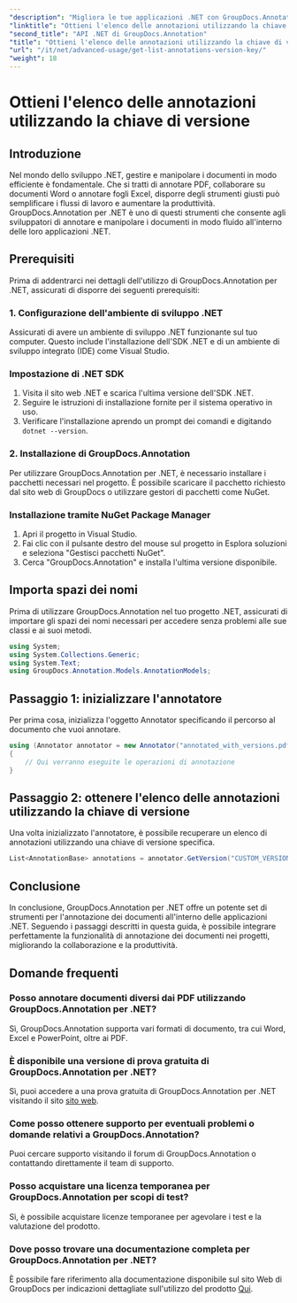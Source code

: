 ```yaml
---
"description": "Migliora le tue applicazioni .NET con GroupDocs.Annotation per un'annotazione fluida dei documenti. Segui la nostra guida passo passo per un'integrazione efficace."
"linktitle": "Ottieni l'elenco delle annotazioni utilizzando la chiave di versione"
"second_title": "API .NET di GroupDocs.Annotation"
"title": "Ottieni l'elenco delle annotazioni utilizzando la chiave di versione"
"url": "/it/net/advanced-usage/get-list-annotations-version-key/"
"weight": 18
---
```


# Ottieni l'elenco delle annotazioni utilizzando la chiave di versione

## Introduzione
Nel mondo dello sviluppo .NET, gestire e manipolare i documenti in modo efficiente è fondamentale. Che si tratti di annotare PDF, collaborare su documenti Word o annotare fogli Excel, disporre degli strumenti giusti può semplificare i flussi di lavoro e aumentare la produttività. GroupDocs.Annotation per .NET è uno di questi strumenti che consente agli sviluppatori di annotare e manipolare i documenti in modo fluido all'interno delle loro applicazioni .NET.
## Prerequisiti
Prima di addentrarci nei dettagli dell'utilizzo di GroupDocs.Annotation per .NET, assicurati di disporre dei seguenti prerequisiti:
### 1. Configurazione dell'ambiente di sviluppo .NET
Assicurati di avere un ambiente di sviluppo .NET funzionante sul tuo computer. Questo include l'installazione dell'SDK .NET e di un ambiente di sviluppo integrato (IDE) come Visual Studio.
### Impostazione di .NET SDK
1. Visita il sito web .NET e scarica l'ultima versione dell'SDK .NET.
2. Seguire le istruzioni di installazione fornite per il sistema operativo in uso.
3. Verificare l'installazione aprendo un prompt dei comandi e digitando `dotnet --version`.
### 2. Installazione di GroupDocs.Annotation
Per utilizzare GroupDocs.Annotation per .NET, è necessario installare i pacchetti necessari nel progetto. È possibile scaricare il pacchetto richiesto dal sito web di GroupDocs o utilizzare gestori di pacchetti come NuGet.
### Installazione tramite NuGet Package Manager
1. Apri il progetto in Visual Studio.
2. Fai clic con il pulsante destro del mouse sul progetto in Esplora soluzioni e seleziona "Gestisci pacchetti NuGet".
3. Cerca "GroupDocs.Annotation" e installa l'ultima versione disponibile.

## Importa spazi dei nomi
Prima di utilizzare GroupDocs.Annotation nel tuo progetto .NET, assicurati di importare gli spazi dei nomi necessari per accedere senza problemi alle sue classi e ai suoi metodi.
```csharp
using System;
using System.Collections.Generic;
using System.Text;
using GroupDocs.Annotation.Models.AnnotationModels;
```
## Passaggio 1: inizializzare l'annotatore
Per prima cosa, inizializza l'oggetto Annotator specificando il percorso al documento che vuoi annotare.
```csharp
using (Annotator annotator = new Annotator("annotated_with_versions.pdf"))
{
    // Qui verranno eseguite le operazioni di annotazione
}
```
## Passaggio 2: ottenere l'elenco delle annotazioni utilizzando la chiave di versione
Una volta inizializzato l'annotatore, è possibile recuperare un elenco di annotazioni utilizzando una chiave di versione specifica.
```csharp
List<AnnotationBase> annotations = annotator.GetVersion("CUSTOM_VERSION");
```

## Conclusione
In conclusione, GroupDocs.Annotation per .NET offre un potente set di strumenti per l'annotazione dei documenti all'interno delle applicazioni .NET. Seguendo i passaggi descritti in questa guida, è possibile integrare perfettamente la funzionalità di annotazione dei documenti nei progetti, migliorando la collaborazione e la produttività.
## Domande frequenti
### Posso annotare documenti diversi dai PDF utilizzando GroupDocs.Annotation per .NET?
Sì, GroupDocs.Annotation supporta vari formati di documento, tra cui Word, Excel e PowerPoint, oltre ai PDF.
### È disponibile una versione di prova gratuita di GroupDocs.Annotation per .NET?
Sì, puoi accedere a una prova gratuita di GroupDocs.Annotation per .NET visitando il sito [sito web](https://releases.groupdocs.com/annotation/net/).
### Come posso ottenere supporto per eventuali problemi o domande relativi a GroupDocs.Annotation?
Puoi cercare supporto visitando il forum di GroupDocs.Annotation o contattando direttamente il team di supporto.
### Posso acquistare una licenza temporanea per GroupDocs.Annotation per scopi di test?
Sì, è possibile acquistare licenze temporanee per agevolare i test e la valutazione del prodotto.
### Dove posso trovare una documentazione completa per GroupDocs.Annotation per .NET?
È possibile fare riferimento alla documentazione disponibile sul sito Web di GroupDocs per indicazioni dettagliate sull'utilizzo del prodotto [Qui]( https://tutorials.groupdocs.com/annotation/net/).